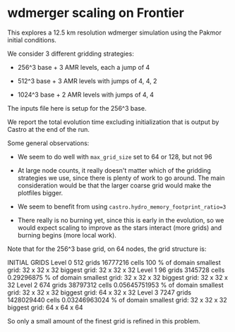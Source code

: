# wdmerger scaling on Frontier

This explores a 12.5 km resolution wdmerger simulation using the
Pakmor initial conditions.

We consider 3 different gridding strategies:

* 256^3 base + 3 AMR levels, each a jump of 4

* 512^3 base + 3 AMR levels with jumps of 4, 4, 2

* 1024^3 base + 2 AMR levels with jumps of 4, 4

The inputs file here is setup for the 256^3 base.

We report the total evolution time excluding initialization that is
output by Castro at the end of the run.

Some general observations:

* We seem to do well with `max_grid_size` set to 64 or 128, but not 96

* At large node counts, it really doesn't matter which of the gridding
  strategies we use, since there is plenty of work to go around.  The
  main consideration would be that the larger coarse grid would make
  the plotfiles bigger.

* We seem to benefit from using `castro.hydro_memory_footprint_ratio=3`

* There really is no burning yet, since this is early in the
  evolution, so we would expect scaling to improve as the stars
  interact (more grids) and burning begins (more local work).

Note that for the 256^3 base grid, on 64 nodes, the grid structure is:

INITIAL GRIDS
  Level 0   512 grids  16777216 cells  100 % of domain
            smallest grid: 32 x 32 x 32  biggest grid: 32 x 32 x 32
  Level 1   96 grids  3145728 cells  0.29296875 % of domain
            smallest grid: 32 x 32 x 32  biggest grid: 32 x 32 x 32
  Level 2   674 grids  38797312 cells  0.05645751953 % of domain
            smallest grid: 32 x 32 x 32  biggest grid: 64 x 32 x 32
  Level 3   7247 grids  1428029440 cells  0.03246963024 % of domain
            smallest grid: 32 x 32 x 32  biggest grid: 64 x 64 x 64

So only a small amount of the finest grid is refined in this problem.
